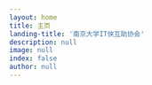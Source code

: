 ```yaml
---
layout: home
title: 主页
landing-title: '南京大学IT侠互助协会'
description: null
image: null
index: false
author: null
---
```


<script>
console.log('欢迎来到IT侠的主页');
console.warn('虽然不知道为什么有人会想在主页上按F12？');
console.log('来都来了……不如入个伙吧……');
console.log('戳这里→https://itxia.club/recruiment')
</script>